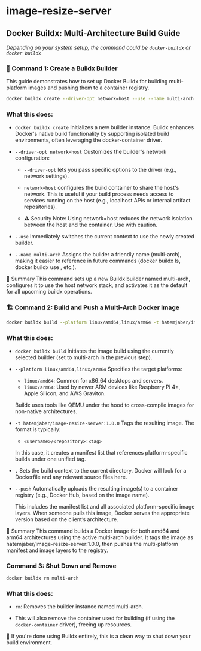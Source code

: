 # image-resize-server

## Docker Buildx: Multi-Architecture Build Guide

*Depending on your system setup, the command could be `docker-buildx` or `docker buildx`*

### 🔧 Command 1: Create a Buildx Builder

This guide demonstrates how to set up Docker Buildx for building multi-platform images and pushing them to a container registry.

```bash
docker buildx create --driver-opt network=host --use --name multi-arch
```

### What this does:
 - `docker buildx create` Initializes a new builder instance. Buildx enhances Docker's native build functionality by supporting isolated build environments, often leveraging the docker-container driver.

- `--driver-opt network=host` Customizes the builder's network configuration:
    - `--driver-opt` lets you pass specific options to the driver (e.g., network settings).
    - `network=host` configures the build container to share the host's network. This is useful if your build process needs access to services running on the host (e.g., localhost APIs or internal artifact repositories).

    - ⚠️ Security Note: Using network=host reduces the network isolation between the host and the container. Use with caution.

- `--use` Immediately switches the current context to use the newly created builder.

- `--name multi-arch` Assigns the builder a friendly name (multi-arch), making it easier to reference in future commands (docker buildx ls, docker buildx use <name>, etc.).

📝 Summary
This command sets up a new Buildx builder named multi-arch, configures it to use the host network stack, and activates it as the default for all upcoming buildx operations.

### 🏗️ Command 2: Build and Push a Multi-Arch Docker Image

```bash
docker buildx build --platform linux/amd64,linux/arm64 -t hatemjaber/image-resize-server:1.0.0 . --push
```

### What this does:
- `docker buildx build` Initiates the image build using the currently selected builder (set to multi-arch in the previous step).

- `--platform linux/amd64,linux/arm64` Specifies the target platforms:
    - `linux/amd64`: Common for x86_64 desktops and servers.
    - `linux/arm64`: Used by newer ARM devices like Raspberry Pi 4+, Apple Silicon, and AWS Graviton.

    Buildx uses tools like QEMU under the hood to cross-compile images for non-native architectures.

- `-t hatemjaber/image-resize-server:1.0.0` Tags the resulting image. The format is typically:
    - `<username>/<repository>:<tag>`

    In this case, it creates a manifest list that references platform-specific builds under one unified tag.

- `.` Sets the build context to the current directory. Docker will look for a Dockerfile and any relevant source files here.

- `--push` Automatically uploads the resulting image(s) to a container registry (e.g., Docker Hub, based on the image name).

    This includes the manifest list and all associated platform-specific image layers. When someone pulls this image, Docker serves the appropriate version based on the client’s architecture.

📝 Summary
This command builds a Docker image for both amd64 and arm64 architectures using the active multi-arch builder. It tags the image as hatemjaber/image-resize-server:1.0.0, then pushes the multi-platform manifest and image layers to the registry.

### Command 3:  Shut Down and Remove

```bash
docker buildx rm multi-arch
```

### What this does:
- `rm`: Removes the builder instance named multi-arch.

- This will also remove the container used for building (if using the `docker-container` driver), freeing up resources.

📝 If you're done using Buildx entirely, this is a clean way to shut down your build environment.

